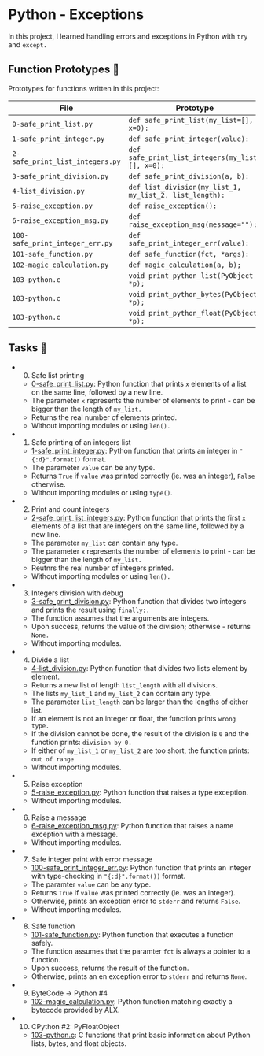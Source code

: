 # Python - Exceptions
In this project, I learned handling errors and exceptions in Python with `try` and `except.`

## Function Prototypes 💾
Prototypes for functions written in this project:

| File | Prototype |
| ---- | --------- |
| `0-safe_print_list.py` | `def safe_print_list(my_list=[], x=0):` |
| `1-safe_print_integer.py` |`def safe_print_integer(value):` |
| `2-safe_print_list_integers.py` | `def safe_print_list_integers(my_list=[], x=0):` |
| `3-safe_print_division.py` | `def safe_print_division(a, b):` |
| `4-list_division.py` | `def list_division(my_list_1, my_list_2, list_length):` |
| `5-raise_exception.py` | `def raise_exception():` |
| `6-raise_exception_msg.py` | `def raise_exception_msg(message=""):` |
| `100-safe_print_integer_err.py` | `def safe_print_integer_err(value):` |
| `101-safe_function.py` | `def safe_function(fct, *args):` |
| `102-magic_calculation.py` | `def magic_calculation(a, b);` |
| `103-python.c` | `void print_python_list(PyObject *p);` |
| `103-python.c` | `void print_python_bytes(PyObject *p);` |
| `103-python.c` | `void print_python_float(PyObject *p);` |

## Tasks 📃

- 0. Safe list printing
  - [0-safe_print_list.py](https://github.com/richard-1257/alx-higher_level_programming/blob/master/0x05-python-exceptions/0-safe_print_list.py): Python function that prints `x` elements of a list on the same line, followed by a new line.
  - The parameter `x` represents the number of elements to print - can be bigger than the length of `my_list.`
  - Returns the real number of elements printed.
  - Without importing modules or using `len().`

- 1. Safe printing of an integers list
  - [1-safe_print_integer.py](https://github.com/richard-1257/alx-higher_level_programming/blob/master/0x05-python-exceptions/1-safe_print_integer.py): Python function that prints an integer in `"{:d}".format()` format.
  - The parameter `value` can be any type.
  - Returns `True` if `value` was printed correctly (ie. was an integer), `False` otherwise.
  - Without importing modules or using `type()`.

- 2. Print and count integers
  - [2-safe_print_list_integers.py](https://github.com/richard-1257/alx-higher_level_programming/blob/master/0x05-python-exceptions/2-safe_print_list_integers.py): Python function that prints the first `x` elements of a list that are integers on the same line, followed by a new line.
  - The parameter `my_list` can contain any type.
  - The parameter `x` represents the number of elements to print - can be bigger than the length of `my_list.`
  - Reutnrs the real number of integers printed.
  - Without importing modules or using `len().`

- 3. Integers division with debug
  - [3-safe_print_division.py](https://github.com/richard-1257/alx-higher_level_programming/blob/master/0x05-python-exceptions/3-safe_print_division.py): Python function that divides two integers and prints the result using `finally:.`
  - The function assumes that the arguments are integers.
  - Upon success, returns the value of the division; otherwise - returns `None.`
  - Without importing modules.
 
- 4. Divide a list
  - [4-list_division.py](https://github.com/richard-1257/alx-higher_level_programming/blob/master/0x05-python-exceptions/4-list_division.py): Python function that divides two lists element by element.
  - Returns a new list of length `list_length` with all divisions.
  - The lists `my_list_1` and `my_list_2` can contain any type.
  - The parameter `list_length` can be larger than the lengths of either list.
  - If an element is not an integer or float, the function prints `wrong type.`
  - If the division cannot be done, the result of the division is `0` and the function prints: `division by 0.`
  - If either of `my_list_1` or `my_list_2` are too short, the function prints: `out of range`
  - Without importing modules.
 
- 5. Raise exception
  - [5-raise_exception.py](https://github.com/richard-1257/alx-higher_level_programming/blob/master/0x05-python-exceptions/5-raise_exception.py): Python function that raises a type exception.
  - Without importing modules.
 
- 6. Raise a message
  - [6-raise_exception_msg.py](https://github.com/richard-1257/alx-higher_level_programming/blob/master/0x05-python-exceptions/6-raise_exception_msg.py): Python function that raises a name exception with a message.
  - Without importing modules.
 
- 7. Safe integer print with error message
  - [100-safe_print_integer_err.py](https://github.com/richard-1257/alx-higher_level_programming/blob/master/0x05-python-exceptions/100-safe_print_integer_err.py): Python function that prints an integer with type-checking in `"{:d}".format())` format.
  - The paramter `value` can be any type.
  - Returns `True` if `value` was printed correctly (ie. was an integer).
  - Otherwise, prints an exception error to `stderr` and returns `False`.
  - Without importing modules.
 
- 8. Safe function
  - [101-safe_function.py](https://github.com/richard-1257/alx-higher_level_programming/blob/master/0x05-python-exceptions/101-safe_function.py): Python function that executes a function safely.
  - The function assumes that the paramter `fct` is always a pointer to a function.
  - Upon success, returns the result of the function.
  - Otherwise, prints an en exception error to `stderr` and returns `None`.
 
- 9. ByteCode -> Python #4
  - [102-magic_calculation.py](https://github.com/richard-1257/alx-higher_level_programming/blob/master/0x05-python-exceptions/102-magic_calculation.py): Python function matching exactly a bytecode provided by ALX.
 
- 10. CPython #2: PyFloatObject
  - [103-python.c](https://github.com/richard-1257/alx-higher_level_programming/blob/master/0x05-python-exceptions/103-python.c): C functions that print basic information about Python lists, bytes, and float objects.
